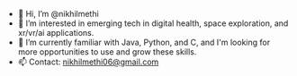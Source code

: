 - 👋 Hi, I’m @nikhilmethi
- 👀 I’m interested in emerging tech in digital health, space exploration, and xr/vr/ai applications.
- 🌱 I’m currently familiar with Java, Python, and C, and I'm looking for more opportunities to use and grow these skills.
- 📫 Contact: nikhilmethi06@gmail.com
